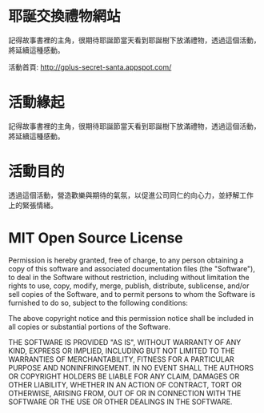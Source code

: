 耶誕交換禮物網站
==============

記得故事書裡的主角，很期待耶誕節當天看到耶誕樹下放滿禮物，透過這個活動，
將延續這種感動。

活動首頁: http://gplus-secret-santa.appspot.com/

活動緣起
=======

記得故事書裡的主角，很期待耶誕節當天看到耶誕樹下放滿禮物，透過這個活動，
將延續這種感動。

活動目的
=======

透過這個活動，營造歡樂與期待的氣氛，以促進公司同仁的向心力，並紓解工作
上的緊張情緒。

MIT Open Source License
=======================

Permission is hereby granted, free of charge, to any person obtaining
a copy of this software and associated documentation files (the
"Software"), to deal in the Software without restriction, including
without limitation the rights to use, copy, modify, merge, publish,
distribute, sublicense, and/or sell copies of the Software, and to
permit persons to whom the Software is furnished to do so, subject to
the following conditions:

The above copyright notice and this permission notice shall be
included in all copies or substantial portions of the Software.

THE SOFTWARE IS PROVIDED "AS IS", WITHOUT WARRANTY OF ANY KIND,
EXPRESS OR IMPLIED, INCLUDING BUT NOT LIMITED TO THE WARRANTIES OF
MERCHANTABILITY, FITNESS FOR A PARTICULAR PURPOSE AND NONINFRINGEMENT.
IN NO EVENT SHALL THE AUTHORS OR COPYRIGHT HOLDERS BE LIABLE FOR ANY
CLAIM, DAMAGES OR OTHER LIABILITY, WHETHER IN AN ACTION OF CONTRACT,
TORT OR OTHERWISE, ARISING FROM, OUT OF OR IN CONNECTION WITH THE
SOFTWARE OR THE USE OR OTHER DEALINGS IN THE SOFTWARE.
